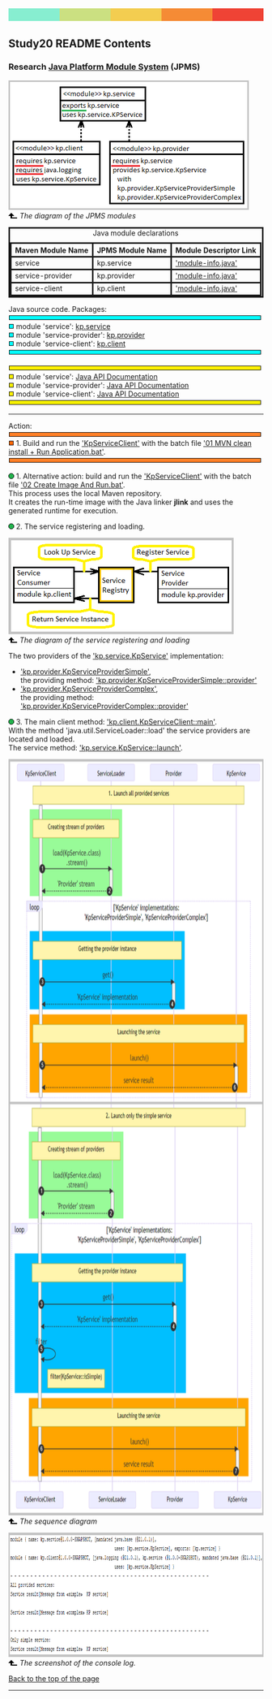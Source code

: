 <!DOCTYPE html>
<HTML lang="en">
<META charset="UTF-8">
<BODY>
<a href="https://github.com/k1729p/Study20/tree/main/docs"><img alt="" src="images/ColorScheme.png" height="25" width="800"/></a>
<H2 id="contents">Study20 README Contents</H2>
<H3 id="top">Research <a href="https://openjdk.org/projects/jigsaw/">Java Platform Module System</a> (JPMS)</H3>

<P><img alt="" src="images/ModulesDiagram.png" height="255" width="475"/><br>
<img alt="" src="images/blackArrowUp.png">
<I>The diagram of the JPMS modules</I>
</P>

<table style="border:solid">
<caption>Java module declarations</caption>
<thead><tr>
<th style="border:solid">Maven Module Name</th>
<th style="border:solid">JPMS Module Name</th>
<th style="border:solid">Module Descriptor Link</th>
</tr></thead>
<tbody><tr>
<td style="border:solid">service</td>
<td style="border:solid">kp.service</td>
<td style="border:solid">
<a href="https://github.com/k1729p/Study20/tree/master/service/src/main/java/module-info.java">'module-info.java'</a></td>
</tr><tr>
<td style="border:solid">service-provider</td>
<td style="border:solid">kp.provider</td>
<td style="border:solid">
<a href="https://github.com/k1729p/Study20/tree/master/service-provider/src/main/java/module-info.java">'module-info.java'</a></td>
</tr><tr>
<td style="border:solid">service-client</td>
<td style="border:solid">kp.client</td>
<td style="border:solid">
<a href="https://github.com/k1729p/Study20/tree/master/service-client/src/main/java/module-info.java">'module-info.java'</a></td>
</tr></tbody></table>

<p>
Java source code. Packages:<br>
<img alt="" src="images/aquaHR-500.png"><br>
<img alt="" src="images/aquaSquare.png"> module 'service': 
<a href="https://github.com/k1729p/Study20/tree/master/service/src/main/java/kp/service/">kp.service</a><br>
<img alt="" src="images/aquaSquare.png"> module 'service-provider': 
<a href="https://github.com/k1729p/Study20/tree/master/service-provider/src/main/java/kp/provider/">kp.provider</a><br>
<img alt="" src="images/aquaSquare.png"> module 'service-client': 
<a href="https://github.com/k1729p/Study20/tree/master/service-client/src/main/java/kp/client/">kp.client</a><br>
<img alt="" src="images/aquaHR-500.png"></P>

<p>
<img alt="" src="images/yellowHR-500.png"><br>
<img alt="" src="images/yellowSquare.png"> module 'service': 
<a href="http://htmlpreview.github.io/?https://github.com/k1729p/Study20/blob/main/service/docs/apidocs/overview-tree.html">
Java API Documentation</a><br>
<img alt="" src="images/yellowSquare.png"> module 'service-provider': 
<a href="http://htmlpreview.github.io/?https://github.com/k1729p/Study20/blob/main/service-provider/docs/apidocs/overview-tree.html">
Java API Documentation</a><br>
<img alt="" src="images/yellowSquare.png"> module 'service-client': 
<a href="http://htmlpreview.github.io/?https://github.com/k1729p/Study20/blob/main/service-client/docs/apidocs/overview-tree.html">
Java API Documentation</a><br>
<img alt="" src="images/yellowHR-500.png">
</p>

<hr>

<P>Action:<br>
<img alt="" src="images/orangeHR-500.png"><br>
<img alt="" src="images/orangeSquare.png"> 1. Build and run the 
<a href="https://github.com/k1729p/Study20/blob/main/service-client/src/main/java/kp/client/KpServiceClient.java">
'KpServiceClient'</a> with the batch file 
<a href="https://github.com/k1729p/Study20/blob/main/0_batch/01%20MVN%20clean%20install%20%2B%20Run%20Application.bat">
'01 MVN clean install + Run Application.bat'</a>.<br>
<img alt="" src="images/orangeHR-500.png"></P>

<p><img alt="" src="images/greenCircle.png">
1. Alternative action: build and run the 
<a href="https://github.com/k1729p/Study20/blob/main/service-client/src/main/java/kp/client/KpServiceClient.java">
'KpServiceClient'</a> with the batch file 
<a href="https://github.com/k1729p/Study20/blob/main/0_batch/02%20Create%20Image%20And%20Run.bat">
'02 Create Image And Run.bat'</a>.<br>
This process uses the local Maven repository.<br>
It creates the run-time image with the Java linker <B>jlink</B> and uses the generated runtime for execution.
<p>

<p><img alt="" src="images/greenCircle.png">
2. The service registering and loading.
</p>
<P><img alt="" src="images/ServiceLoaderDiagram.png" height="190" width="445"/><br>
<img alt="" src="images/blackArrowUp.png">
<I>The diagram of the service registering and loading</I>
</P>

<p>
The two providers of the 
<a href="https://github.com/k1729p/Study20/blob/main/service/src/main/java/kp/service/KpService.java">
'kp.service.KpService'</a> implementation:
</p>
<ul>
<li><a href="https://github.com/k1729p/Study20/blob/main/service-provider/src/main/java/kp/provider/KpServiceProviderSimple.java">
'kp.provider.KpServiceProviderSimple'</a>,<br>
the providing method: <a href="https://github.com/k1729p/Study20/blob/main/service-provider/src/main/java/kp/provider/KpServiceProviderSimple.java#L22">
'kp.provider.KpServiceProviderSimple::provider'</a>
</li>
<li><a href="https://github.com/k1729p/Study20/blob/main/service-provider/src/main/java/kp/provider/KpServiceProviderComplex.java">
'kp.provider.KpServiceProviderComplex'</a>,<br>
the providing method: <a href="https://github.com/k1729p/Study20/blob/main/service-provider/src/main/java/kp/provider/KpServiceProviderComplex.java#L22">
'kp.provider.KpServiceProviderComplex::provider'</a>
</li>
</ul>

<p><img alt="" src="images/greenCircle.png">
3. The main client method: 
<a href="https://github.com/k1729p/Study20/blob/main/service-client/src/main/java/kp/client/KpServiceClient.java#L29">
'kp.client.KpServiceClient::main'</a>.<br>
With the method 'java.util.ServiceLoader::load' the service providers are located and loaded.<br>
The service method: 
<a href="https://github.com/k1729p/Study20/blob/main/service/src/main/java/kp/service/KpService.java#L23">
'kp.service.KpService::launch'</a>.
</P>

<P><img alt="" src="images/MermaidSequenceDiagram.png" height="1490" width="815"/><br>
<img alt="" src="images/blackArrowUp.png">
<I>The sequence diagram</I>
</P>

<P><img alt="" src="images/ConsoleLogApplicationRun.png" height="245" width="1020"/><br>
<img alt="" src="images/blackArrowUp.png">
<I>The screenshot of the console log.</I>
</P>

<a href="#top">Back to the top of the page</a>
<hr>
</BODY>
</HTML>
